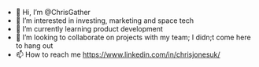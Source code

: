 - 👋 Hi, I’m @ChrisGather
- 👀 I’m interested in investing, marketing and space tech
- 🌱 I’m currently learning product development
- 💞️ I’m looking to collaborate on projects with my team; I didn;t come here to hang out
- 📫 How to reach me https://www.linkedin.com/in/chrisjonesuk/

<!---
ChrisGather/ChrisGather is a ✨ special ✨ repository because its `README.md` (this file) appears on your GitHub profile.
You can click the Preview link to take a look at your changes.
--->
